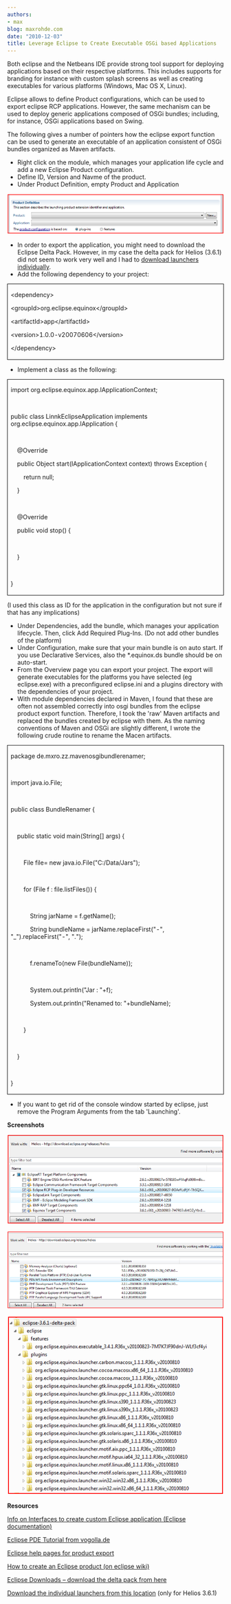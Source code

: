 ```yaml
---
authors:
- max
blog: maxrohde.com
date: "2010-12-03"
title: Leverage Eclipse to Create Executable OSGi based Applications
---
```


Both eclipse and the Netbeans IDE provide strong tool support for deploying applications based on their respective platforms. This includes supports for branding for instance with custom splash screens as well as creating executables for various platforms (Windows, Mac OS X, Linux).

Eclipse allows to define Product configurations, which can be used to export eclipse RCP applications. However, the same mechanism can be used to deploy generic applications composed of OSGi bundles; including, for instance, OSGi applications based on Swing.

The following gives a number of pointers how the eclipse export function can be used to generate an executable of an application consistent of OSGi bundles organized as Maven artifacts.

- Right click on the module, which manages your application life cycle and add a new Eclipse Product configuration.
- Define ID, Version and Navme of the product.
- Under Product Definition, empty Product and Application

![](images/120310_2131_leverageecl1.png)

- In order to export the application, you might need to download the Eclipse Delta Pack. However, in my case the delta pack for Helios (3.6.1) did not seem to work very well and I had to [download launchers individually](http://ftp.heanet.ie/disk1/eclipse/equinox/drops/R-3.6.1-201009090800/).
- Add the following dependency to your project:

<table style="border-collapse:collapse;" border="0"><colgroup><col style="width:838px;"></colgroup><tbody valign="top"><tr><td style="padding-left:7px;padding-right:7px;border-top:solid black .5pt;border-left:solid black .5pt;border-bottom:solid black .5pt;border-right:solid black .5pt;"><p>&lt;dependency&gt;</p><p>&lt;groupId&gt;org.eclipse.equinox&lt;/groupId&gt;</p><p>&lt;artifactId&gt;app&lt;/artifactId&gt;</p><p>&lt;version&gt;1.0.0-v20070606&lt;/version&gt;</p><p>&lt;/dependency&gt;</p></td></tr></tbody></table>

- Implement a class as the following:

<table style="border-collapse:collapse;" border="0"><colgroup><col style="width:838px;"></colgroup><tbody valign="top"><tr><td style="padding-left:7px;padding-right:7px;border-top:solid black .5pt;border-left:solid black .5pt;border-bottom:solid black .5pt;border-right:solid black .5pt;"><p>import org.eclipse.equinox.app.IApplicationContext;</p><p>&nbsp;</p><p>public class LinnkEclipseApplication implements org.eclipse.equinox.app.IApplication {</p><p>&nbsp;</p><p>&nbsp;&nbsp;&nbsp;&nbsp;@Override</p><p>&nbsp;&nbsp;&nbsp;&nbsp;public Object start(IApplicationContext context) throws Exception {</p><p>&nbsp;&nbsp;&nbsp;&nbsp;&nbsp;&nbsp;&nbsp;&nbsp;return null;</p><p>&nbsp;&nbsp;&nbsp;&nbsp;}</p><p>&nbsp;</p><p>&nbsp;&nbsp;&nbsp;&nbsp;@Override</p><p>&nbsp;&nbsp;&nbsp;&nbsp;public void stop() {</p><p>&nbsp;&nbsp;&nbsp;&nbsp;&nbsp;&nbsp;&nbsp;&nbsp;</p><p>&nbsp;&nbsp;&nbsp;&nbsp;}</p><p>&nbsp;</p><p>}</p></td></tr></tbody></table>

(I used this class as ID for the application in the configuration but not sure if that has any implications)

- Under Dependencies, add the bundle, which manages your application lifecycle. Then, click Add Required Plug-Ins. (Do not add other bundles of the platform)
- Under Configuration, make sure that your main bundle is on auto start. If you use Declarative Services, also the \*.equinox.ds bundle should be on auto-start.
- From the Overview page you can export your project. The export will generate executables for the platforms you have selected (eg eclipse.exe) with a preconfigured eclipse.ini and a plugins directory with the dependencies of your project.
- With module dependencies declared in Maven, I found that these are often not assembled correctly into osgi bundles from the eclipse product export function. Therefore, I took the 'raw' Maven artifacts and replaced the bundles created by eclipse with them. As the naming conventions of Maven and OSGi are slightly different, I wrote the following crude routine to rename the Macen artifacts.

<table style="border-collapse:collapse;" border="0"><colgroup><col style="width:838px;"></colgroup><tbody valign="top"><tr><td style="padding-left:7px;padding-right:7px;border-top:solid black .5pt;border-left:solid black .5pt;border-bottom:solid black .5pt;border-right:solid black .5pt;"><p>package de.mxro.zz.mavenosgibundlerenamer;</p><p>&nbsp;</p><p>import java.io.File;</p><p>&nbsp;</p><p>public class BundleRenamer {</p><p>&nbsp;</p><p>&nbsp;&nbsp;&nbsp;&nbsp;public static void main(String[] args) {</p><p>&nbsp;&nbsp;&nbsp;&nbsp;&nbsp;&nbsp;&nbsp;&nbsp;</p><p>&nbsp;&nbsp;&nbsp;&nbsp;&nbsp;&nbsp;&nbsp;&nbsp;File file= new java.io.File("C:/Data/Jars");</p><p>&nbsp;&nbsp;&nbsp;&nbsp;&nbsp;&nbsp;&nbsp;&nbsp;</p><p>&nbsp;&nbsp;&nbsp;&nbsp;&nbsp;&nbsp;&nbsp;&nbsp;for (File f : file.listFiles()) {</p><p>&nbsp;&nbsp;&nbsp;&nbsp;&nbsp;&nbsp;&nbsp;&nbsp;&nbsp;&nbsp;&nbsp;&nbsp;</p><p>&nbsp;&nbsp;&nbsp;&nbsp;&nbsp;&nbsp;&nbsp;&nbsp;&nbsp;&nbsp;&nbsp;&nbsp;String jarName = f.getName();</p><p>&nbsp;&nbsp;&nbsp;&nbsp;&nbsp;&nbsp;&nbsp;&nbsp;&nbsp;&nbsp;&nbsp;&nbsp;String bundleName = jarName.replaceFirst("-", "_").replaceFirst("-", ".");</p><p>&nbsp;&nbsp;&nbsp;&nbsp;&nbsp;&nbsp;&nbsp;&nbsp;&nbsp;&nbsp;&nbsp;&nbsp;</p><p>&nbsp;&nbsp;&nbsp;&nbsp;&nbsp;&nbsp;&nbsp;&nbsp;&nbsp;&nbsp;&nbsp;&nbsp;f.renameTo(new File(bundleName));</p><p>&nbsp;&nbsp;&nbsp;&nbsp;&nbsp;&nbsp;&nbsp;&nbsp;&nbsp;&nbsp;&nbsp;&nbsp;</p><p>&nbsp;&nbsp;&nbsp;&nbsp;&nbsp;&nbsp;&nbsp;&nbsp;&nbsp;&nbsp;&nbsp;&nbsp;System.out.println("Jar : "+f);</p><p>&nbsp;&nbsp;&nbsp;&nbsp;&nbsp;&nbsp;&nbsp;&nbsp;&nbsp;&nbsp;&nbsp;&nbsp;System.out.println("Renamed to: "+bundleName);</p><p>&nbsp;&nbsp;&nbsp;&nbsp;&nbsp;&nbsp;&nbsp;&nbsp;&nbsp;&nbsp;&nbsp;&nbsp;</p><p>&nbsp;&nbsp;&nbsp;&nbsp;&nbsp;&nbsp;&nbsp;&nbsp;}</p><p>&nbsp;&nbsp;&nbsp;&nbsp;&nbsp;&nbsp;&nbsp;&nbsp;</p><p>&nbsp;&nbsp;&nbsp;&nbsp;}</p><p>&nbsp;</p><p>}</p></td></tr></tbody></table>

- If you want to get rid of the console window started by eclipse, just remove the Program Arguments from the tab 'Launching'.

**Screenshots**

![](images/120310_2131_leverageecl2.png)

![](images/120310_2131_leverageecl3.png)

![](images/120310_2131_leverageecl4.png)

**Resources**

[Info on Interfaces to create custom Eclipse application (Eclipse documentation)](http://help.eclipse.org/help33/index.jsp?topic=/org.eclipse.platform.doc.isv/reference/extension-points/org_eclipse_core_runtime_applications.html)

[Eclipse PDE Tutorial from vogolla.de](http://www.vogella.de/articles/EclipsePDEBuild/article.html)

[Eclipse help pages for product export](http://help.eclipse.org/help33/index.jsp?topic=/org.eclipse.pde.doc.user/guide/tools/export_wizards/export_product.htm)

[How to create an Eclipse product (on eclipse wiki)](http://wiki.eclipse.org/FAQ_How_do_I_create_an_Eclipse_product%3F)

[Eclipse Downloads – download the delta pack from here](http://download.eclipse.org/eclipse/downloads/)

[Download the individual launchers from this location](http://ftp.heanet.ie/disk1/eclipse/equinox/drops/R-3.6.1-201009090800/) (only for Helios 3.6.1)